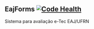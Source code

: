 ## EajForms [![Code Health](https://landscape.io/github/franklindias/eajforms/develop/landscape.svg?style=flat)](https://landscape.io/github/franklindias/eajforms/develop)

Sistema para avaliação e-Tec EAJ/UFRN
